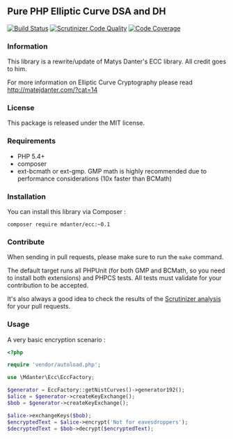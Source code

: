 ## Pure PHP Elliptic Curve DSA and DH

[![Build Status](https://travis-ci.org/mdanter/phpecc.svg?branch=master)](https://travis-ci.org/mdanter/phpecc)
[![Scrutinizer Code Quality](https://scrutinizer-ci.com/g/mdanter/phpecc/badges/quality-score.png?b=master)](https://scrutinizer-ci.com/g/mdanter/phpecc?branch=master)
[![Code Coverage](https://scrutinizer-ci.com/g/mdanter/phpecc/badges/coverage.png?b=master)](https://scrutinizer-ci.com/g/mdanter/phpecc/?branch=master)

### Information

This library is a rewrite/update of Matys Danter's ECC library. All credit goes to him.

For more information on Elliptic Curve Cryptography please read http://matejdanter.com/?cat=14

### License

This package is released under the MIT license.

### Requirements

* PHP 5.4+
* composer
* ext-bcmath or ext-gmp. GMP math is highly recommended due to performance considerations (10x faster than BCMath)

### Installation

You can install this library via Composer :

`composer require mdanter/ecc:~0.1`

### Contribute

When sending in pull requests, please make sure to run the `make` command. 

The default target runs all PHPUnit (for both GMP and BCMath, so you need to install both extensions) and PHPCS tests. All tests
must validate for your contribution to be accepted.

It's also always a good idea to check the results of the [Scrutinizer analysis](https://scrutinizer-ci.com/g/mdanter/phpecc/) for your pull requests. 

### Usage

A very basic encryption scenario :

```php
<?php

require 'vendor/autoload.php';

use \Mdanter\Ecc\EccFactory;

$generator = EccFactory::getNistCurves()->generator192();
$alice = $generator->createKeyExchange();
$bob = $generator->createKeyExchange();

$alice->exchangeKeys($bob);
$encryptedText = $alice->encrypt('Not for eavesdroppers');
$decryptedText = $bob->decrypt($encryptedText);
```
